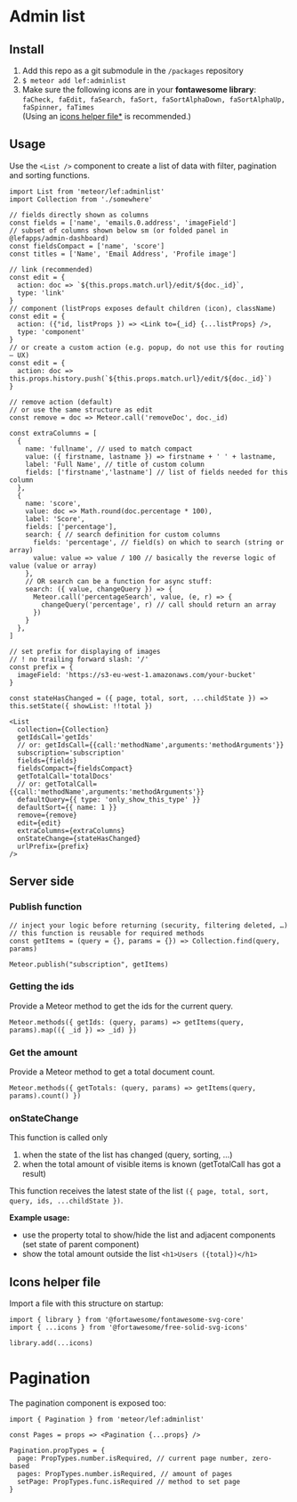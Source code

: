 # Admin list

## Install

1. Add this repo as a git submodule in the `/packages` repository
1. `$ meteor add lef:adminlist`
1. Make sure the following icons are in your **fontawesome library**:
   `faCheck, faEdit, faSearch, faSort, faSortAlphaDown, faSortAlphaUp, faSpinner, faTimes`<br>
   (Using an [icons helper file\*](#icons-helper-file) is recommended.)

## Usage

Use the `<List />` component to create a list of data with filter, pagination and sorting functions.

```JSX
import List from 'meteor/lef:adminlist'
import Collection from './somewhere'

// fields directly shown as columns
const fields = ['name', 'emails.0.address', 'imageField']
// subset of columns shown below sm (or folded panel in @lefapps/admin-dashboard)
const fieldsCompact = ['name', 'score']
const titles = ['Name', 'Email Address', 'Profile image']

// link (recommended)
const edit = {
  action: doc => `${this.props.match.url}/edit/${doc._id}`,
  type: 'link'
}
// component (listProps exposes default children (icon), className)
const edit = {
  action: ({°id, listProps }) => <Link to={_id} {...listProps} />,
  type: 'component'
}
// or create a custom action (e.g. popup, do not use this for routing – UX)
const edit = {
  action: doc => this.props.history.push(`${this.props.match.url}/edit/${doc._id}`)
}

// remove action (default)
// or use the same structure as edit
const remove = doc => Meteor.call('removeDoc', doc._id)

const extraColumns = [
  {
    name: 'fullname', // used to match compact
    value: ({ firstname, lastname }) => firstname + ' ' + lastname,
    label: 'Full Name', // title of custom column
    fields: ['firstname','lastname'] // list of fields needed for this column
  },
  {
    name: 'score',
    value: doc => Math.round(doc.percentage * 100),
    label: 'Score',
    fields: ['percentage'],
    search: { // search definition for custom columns
      fields: 'percentage', // field(s) on which to search (string or array)
      value: value => value / 100 // basically the reverse logic of value (value or array)
    },
    // OR search can be a function for async stuff:
    search: ({ value, changeQuery }) => {
      Meteor.call('percentageSearch', value, (e, r) => {
        changeQuery('percentage', r) // call should return an array
      })
    }
  },
]

// set prefix for displaying of images
// ! no trailing forward slash: '/'
const prefix = {
  imageField: 'https://s3-eu-west-1.amazonaws.com/your-bucket'
}

const stateHasChanged = ({ page, total, sort, ...childState }) => this.setState({ showList: !!total })

<List
  collection={Collection}
  getIdsCall='getIds'
  // or: getIdsCall={{call:'methodName',arguments:'methodArguments'}}
  subscription='subscription'
  fields={fields}
  fieldsCompact={fieldsCompact}
  getTotalCall='totalDocs'
  // or: getTotalCall={{call:'methodName',arguments:'methodArguments'}}
  defaultQuery={{ type: 'only_show_this_type' }}
  defaultSort={{ name: 1 }}
  remove={remove}
  edit={edit}
  extraColumns={extraColumns}
  onStateChange={stateHasChanged}
  urlPrefix={prefix}
/>
```

## Server side

### Publish function

```JS
// inject your logic before returning (security, filtering deleted, …)
// this function is reusable for required methods
const getItems = (query = {}, params = {}) => Collection.find(query, params)

Meteor.publish("subscription", getItems)
```

### Getting the ids

Provide a Meteor method to get the ids for the current query.

```JS
Meteor.methods({ getIds: (query, params) => getItems(query, params).map(({ _id }) => _id) })
```

### Get the amount

Provide a Meteor method to get a total document count.

```JS
Meteor.methods({ getTotals: (query, params) => getItems(query, params).count() })
```

### onStateChange

This function is called only

1. when the state of the list has changed (query, sorting, …)
2. when the total amount of visible items is known (getTotalCall has got a result)

This function receives the latest state of the list `({ page, total, sort, query, ids, ...childState })`.

**Example usage:**

- use the property total to show/hide the list and adjacent components (set state of parent component)
- show the total amount outside the list `<h1>Users ({total})</h1>`

## Icons helper file

Import a file with this structure on startup:

```JS
import { library } from '@fortawesome/fontawesome-svg-core'
import { ...icons } from '@fortawesome/free-solid-svg-icons'

library.add(...icons)
```

# Pagination

The pagination component is exposed too:

```JSX
import { Pagination } from 'meteor/lef:adminlist'

const Pages = props => <Pagination {...props} />

Pagination.propTypes = {
  page: PropTypes.number.isRequired, // current page number, zero-based
  pages: PropTypes.number.isRequired, // amount of pages
  setPage: PropTypes.func.isRequired // method to set page
}
```
